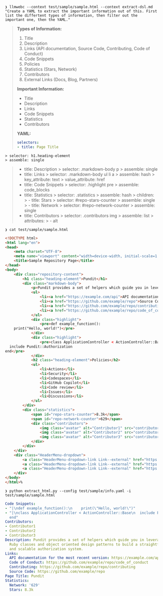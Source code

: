 ```
❯ llmwebc --context test/sample/sample.html --context extract-dsl.md "Create a YAML to extract the important information out of this. First list the differtent types of information, then filter out the important one, then the YAML."
```

> **Types of Information:**
> 1. Title
> 2. Description
> 3. Links (API documentation, Source Code, Contributing, Code of Conduct)
> 4. Code Snippets
> 5. Policies
> 6. Statistics (Stars, Network)
> 7. Contributors
> 8. External Links (Docs, Blog, Partners)
> 
> **Important Information:**
> - Title
> - Description
> - Links
> - Code Snippets
> - Statistics
> - Contributors
> 
> **YAML:**
> 
> ```yaml
> selectors:
  > - title: Page Title
    > selector: h1.heading-element
    > assemble: single
  > - title: Description
    > selector: .markdown-body p
    > assemble: single
  > - title: Links
    > selector: .markdown-body ul li a
    > assemble: hash
    > key_attribute: text
    > value_attribute: href
  > - title: Code Snippets
    > selector: .highlight pre
    > assemble: code_blocks
  > - title: Statistics
    > selector: .statistics
    > assemble: hash
    > children:
      > - title: Stars
        > selector: #repo-stars-counter
        > assemble: single
      > - title: Network
        > selector: #repo-network-counter
        > assemble: single
  > - title: Contributors
    > selector: .contributors img
    > assemble: list
    > attributes:
      > - alt

```
❯ cat test/sample/sample.html
```

```html
<!DOCTYPE html>
<html lang="en">
<head>
    <meta charset="UTF-8">
    <meta name="viewport" content="width=device-width, initial-scale=1.0">
    <title>Sample Repository Page</title>
</head>
<body>
    <div class="repository-content">
        <h1 class="heading-element">Pundit</h1>
        <div class="markdown-body">
            <p>Pundit provides a set of helpers which guide you in leveraging regular Ruby classes and object oriented design patterns to build a straightforward, robust, and scalable authorization system.</p>
            <ul>
                <li><a href="https://example.com/api">API documentation for the most recent version</a></li>
                <li><a href="https://github.com/example/repo">Source Code</a></li>
                <li><a href="https://github.com/example/repo/contributing">Contributing</a></li>
                <li><a href="https://github.com/example/repo/code_of_conduct">Code of Conduct</a></li>
            </ul>
            <div class="highlight">
                <pre>def example_function():
    print("Hello, world!")</pre>
            </div>
            <div class="highlight">
                <pre>class ApplicationController < ActionController::Base
  include Pundit::Authorization
end</pre>
            </div>
            <h2 class="heading-element">Policies</h2>
            <ul>
                <li>Actions</li>
                <li>Security</li>
                <li>Codespaces</li>
                <li>GitHub Copilot</li>
                <li>Code review</li>
                <li>Issues</li>
                <li>Discussions</li>
            </ul>
        </div>
        <div class="statistics">
            <span id="repo-stars-counter">8.3k</span>
            <span id="repo-network-counter">629</span>
            <div class="contributors">
                <img class="avatar" alt="Contributor1" src="contributor1.jpg">
                <img class="avatar" alt="Contributor2" src="contributor2.jpg">
                <img class="avatar" alt="Contributor3" src="contributor3.jpg">
            </div>
        </div>
    </div>
    <div class="HeaderMenu-dropdown">
        <a class="HeaderMenu-dropdown-link Link--external" href="https://github.com/docs">Docs</a>
        <a class="HeaderMenu-dropdown-link Link--external" href="https://github.com/blog">Blog</a>
        <a class="HeaderMenu-dropdown-link Link--external" href="https://github.com/partners">Partners</a>
    </div>
</body>
</html>%                                                                                                                                                           
```

```
❯ python extract_html.py --config test/sample/info.yaml -i test/sample/sample.html   
```

```yaml
Code Snippets:
- "|\ndef example_function():\n    print(\"Hello, world!\")"
- "|\nclass ApplicationController < ActionController::Base\n  include Pundit::Authorization\n\
  end"
Contributors:
- Contributor1
- Contributor2
- Contributor3
Description: Pundit provides a set of helpers which guide you in leveraging regular
  Ruby classes and object oriented design patterns to build a straightforward, robust,
  and scalable authorization system.
Links:
  API documentation for the most recent version: https://example.com/api
  Code of Conduct: https://github.com/example/repo/code_of_conduct
  Contributing: https://github.com/example/repo/contributing
  Source Code: https://github.com/example/repo
Page Title: Pundit
Statistics:
  Network: '629'
  Stars: 8.3k
```